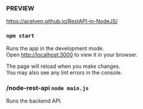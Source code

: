 ### PREVIEW

https://acelven.github.io/RestAPI-in-NodeJS/


### `npm start`

Runs the app in the development mode.\
Open [http://localhost:3000](http://localhost:3000) to view it in your browser.

The page will reload when you make changes.\
You may also see any lint errors in the console.


### /node-rest-api `node main.js`

Runs the backend API.



